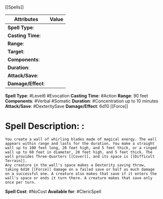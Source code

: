 [[Spells]]

| Attributes         | Value |
| ------------------ | ----- |
| **Spell Type**:    |       |
| **Casting Time**:  |       |
| **Range**:         |       |
| **Target**:        |       |
| **Components**:    |       |
| **Duration**:      |       |
| **Attack/Save**:   |       |
| **Damage/Effect**: |       |

**Spell Type**: #Level6 #Evocation 
**Casting Time**: #Action 
**Range**: 90 feet
**Components**: #Verbal #Somatic 
**Duration**: #Concentration up to 10 minutes
**Attack/Save**: #DexteritySave 
**Damage/Effect**: 6d10 [[Force]]

# Spell Description: : 
	You create a wall of whirling blades made of magical energy. The wall appears within range and lasts for the duration. You make a straight wall up to 100 feet long, 20 feet high, and 5 feet thick, or a ringed wall up to 60 feet in diameter, 20 feet high, and 5 feet thick. The wall provides Three-Quarters [[Cover]], and its space is [[Difficult Terrain]].
	Any creature in the wall's space makes a Dexterity saving throw, taking 6d10 [[Force]] damage on a failed save or half as much damage on a successful one. A creature also makes that save if it enters the wall's space or ends it turn there. A creature makes that save only once per turn.

**Spell Cost**: #NoCost 
**Available for**: #ClericSpell 